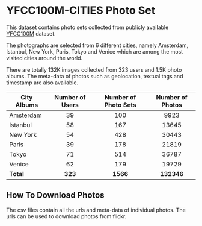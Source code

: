 # YFCC100M-CITIES Photo Set
This dataset contains photo sets collected from publicly available [YFCC100M](http://projects.dfki.uni-kl.de/yfcc100m/) dataset. 

The photographs are selected from 6 different cities, namely Amsterdam, Istanbul, New York, Paris, Tokyo and Venice which are among the most visited cities around the world.

There are totally 132K images collected from 323 users and 1.5K photo albums. The meta-data of photos such as geolocation, textual tags and timestamp are also available.

| City Albums | Number of Users | Number of Photo Sets | Number of Photos |
|-------------|:---------------:|:--------------------:|:----------------:|
| Amsterdam   | 39              | 100                  | 9923             |
| Istanbul    | 58              | 167                  | 13645            |
| New York    | 54              | 428                  | 30443            |
| Paris       | 39              | 178                  | 21819            |
| Tokyo       | 71              | 514                  | 36787            |
| Venice      | 62              | 179                  | 19729            |
| **Total**   | **323**         | **1566**             | **132346**       |

## How To Download Photos

The csv files contain all the urls and meta-data of individual photos. The urls can be used to download photos from flickr.
